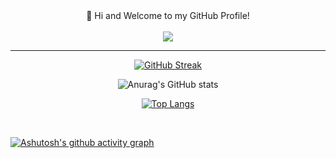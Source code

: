<div align="center">

</div>
<div align="center">
<span>👋 Hi and Welcome to my GitHub Profile!</span>
<br>
<br>
<img src="https://gpvc.arturio.dev/ed3ath">
</div>
<hr>
<div align="center">

[![GitHub Streak](https://github-readme-streak-stats.herokuapp.com?user=ed3ath&theme=dark)](https://git.io/streak-stats)

![Anurag's GitHub stats](https://github-readme-stats.vercel.app/api?username=ed3ath&show_icons=true&theme=radical)

</div>
<div align="center">

[![Top Langs](https://github-readme-stats.vercel.app/api/top-langs/?username=ed3ath&layout=compact&theme=radical)](https://github.com/anuraghazra/github-readme-stats)

</div>
<br>

[![Ashutosh's github activity graph](https://activity-graph.herokuapp.com/graph?username=ed3ath&theme=react-dark)](https://github.com/ashutosh00710/github-readme-activity-graph)

<div align="center">



</div>
